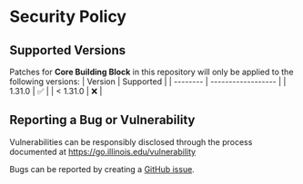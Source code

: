 # Security Policy

## Supported Versions
Patches for **Core Building Block** in this repository will only be applied to the following versions:
| Version  | Supported          |
| -------- | ------------------ |
| 1.31.0   | :white_check_mark: |
| < 1.31.0 | :x:                |

## Reporting a Bug or Vulnerability

Vulnerabilities can be responsibly disclosed through the process
 documented at https://go.illinois.edu/vulnerability

Bugs can be reported by creating a [GitHub issue](https://github.com/rokwire/core-building-block/issues/new?assignees=&labels=bug&template=bug_report.md&title=%5BBUG%5D+).